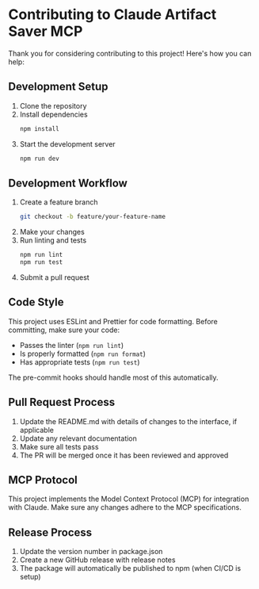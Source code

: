# Contributing to Claude Artifact Saver MCP

Thank you for considering contributing to this project! Here's how you can help:

## Development Setup

1. Clone the repository
2. Install dependencies
   ```bash
   npm install
   ```
3. Start the development server
   ```bash
   npm run dev
   ```

## Development Workflow

1. Create a feature branch
   ```bash
   git checkout -b feature/your-feature-name
   ```
2. Make your changes
3. Run linting and tests
   ```bash
   npm run lint
   npm run test
   ```
4. Submit a pull request

## Code Style

This project uses ESLint and Prettier for code formatting. Before committing, make sure your code:

- Passes the linter (`npm run lint`)
- Is properly formatted (`npm run format`)
- Has appropriate tests (`npm run test`)

The pre-commit hooks should handle most of this automatically.

## Pull Request Process

1. Update the README.md with details of changes to the interface, if applicable
2. Update any relevant documentation
3. Make sure all tests pass
4. The PR will be merged once it has been reviewed and approved

## MCP Protocol

This project implements the Model Context Protocol (MCP) for integration with Claude. Make sure any changes adhere to the MCP specifications.

## Release Process

1. Update the version number in package.json
2. Create a new GitHub release with release notes
3. The package will automatically be published to npm (when CI/CD is setup)
